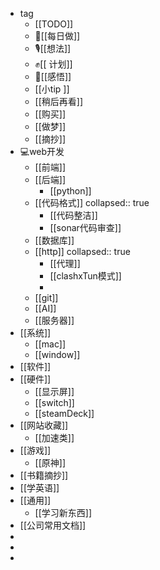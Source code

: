 - tag
	- [[TODO]]
	- 🦵[[每日做]]
	- 🎙[[想法]]
	- ✊[[ 计划]]
	- 🧠[[感悟]]
	- [[小tip ]]
	- [[稍后再看]]
	- [[购买]]
	- [[做梦]]
	- [[摘抄]]
- 💻web开发
	- [[前端]]
	- [[后端]]
		- [[python]]
	- [[代码格式]]
	  collapsed:: true
		- [[代码整洁]]
		- [[sonar代码审查]]
	- [[数据库]]
	- [[http]]
	  collapsed:: true
		- [[代理]]
		- [[clashxTun模式]]
		-
	- [[git]]
	- [[AI]]
	- [[服务器]]
- [[系统]]
	- [[mac]]
	- [[window]]
- [[软件]]
- [[硬件]]
	- [[显示屏]]
	- [[switch]]
	- [[steamDeck]]
- [[网站收藏]]
	- [[加速类]]
- [[游戏]]
	- [[原神]]
- [[书籍摘抄]]
- [[学英语]]
- [[通用]]
	- [[学习新东西]]
- [[公司常用文档]]
-
-
-